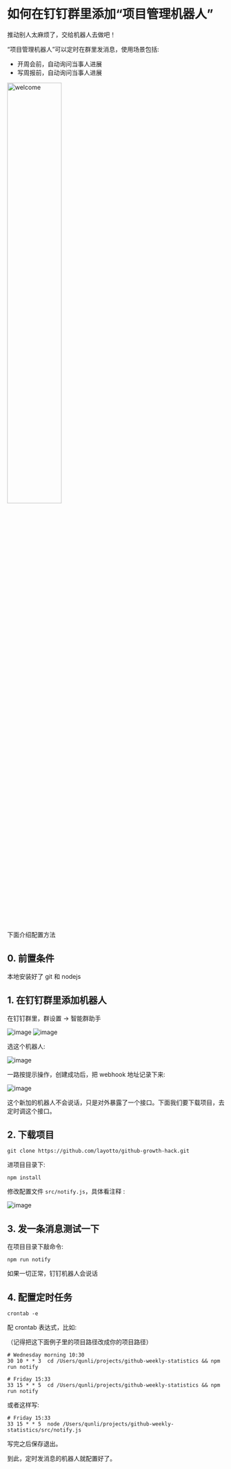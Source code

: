 # 如何在钉钉群里添加“项目管理机器人”
推动别人太麻烦了，交给机器人去做吧！

“项目管理机器人”可以定时在群里发消息，使用场景包括:
- 开周会前，自动询问当事人进展
- 写周报前，自动询问当事人进展
<img src="https://user-images.githubusercontent.com/26001097/183242835-dc46c836-6f3c-48b3-9d80-ade6ebf40492.png" width = "50%" height = "50%" alt="welcome" align=center />

下面介绍配置方法

## 0. 前置条件
本地安装好了 git 和 nodejs

## 1. 在钉钉群里添加机器人
在钉钉群里，群设置 -> 智能群助手

![image](https://user-images.githubusercontent.com/26001097/195796895-66a120fa-0c79-49d1-9e31-a3c37dd5b9d6.png)
![image](https://user-images.githubusercontent.com/26001097/195797033-4cdf54ec-5493-4c8b-a4ac-58b9cf47d605.png)

选这个机器人:

![image](https://user-images.githubusercontent.com/26001097/195797128-523d247d-8e8a-40a4-a449-d3ce8b5787cc.png)

一路按提示操作，创建成功后，把 webhook 地址记录下来:

![image](https://user-images.githubusercontent.com/26001097/195797803-6ab06383-9966-43fd-a1f6-112e81e4afe3.png)

这个新加的机器人不会说话，只是对外暴露了一个接口。下面我们要下载项目，去定时调这个接口。

## 2. 下载项目
```shell
git clone https://github.com/layotto/github-growth-hack.git
```

进项目目录下:

```shell
npm install
```


修改配置文件 `src/notify.js`，具体看注释 :

![image](https://user-images.githubusercontent.com/26001097/195803061-14786769-244e-41b9-8ebb-0682213f5689.png)

## 3. 发一条消息测试一下
在项目目录下敲命令:
```shell
npm run notify
```

如果一切正常，钉钉机器人会说话


## 4. 配置定时任务
```shell
crontab -e
```

配 crontab 表达式，比如:

（记得把这下面例子里的项目路径改成你的项目路径）
```
# Wednesday morning 10:30
30 10 * * 3  cd /Users/qunli/projects/github-weekly-statistics && npm run notify

# Friday 15:33
33 15 * * 5  cd /Users/qunli/projects/github-weekly-statistics && npm run notify
```

或者这样写:
```
# Friday 15:33
33 15 * * 5  node /Users/qunli/projects/github-weekly-statistics/src/notify.js
```

写完之后保存退出。

到此，定时发消息的机器人就配置好了。